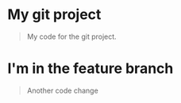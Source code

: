# My git project

> My code for the git project.

# I'm in the feature branch

> Another code change
